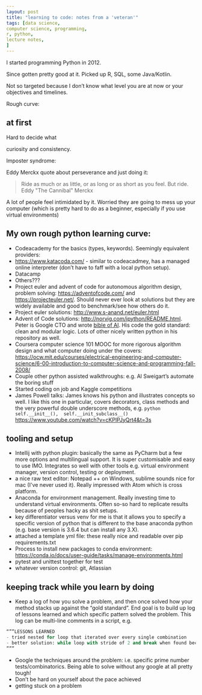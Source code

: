 ```yaml
---
layout: post
title: "learning to code: notes from a 'veteran'"
tags: [data science,
computer science, programming,
r, python,
lecture notes,
]
---
```


I started programming Python in 2012.

Since gotten pretty good at it. Picked up R, SQL, some Java/Kotlin.

Not so targeted because I don’t know what level you are at now or your objectives and timelines.

Rough curve:

## at first
Hard to decide what

curiosity and consistency.

Imposter syndrome:

 Eddy Merckx quote about perseverance and just doing it:
> Ride as much or as little, or as long or as short as you feel. But ride.
> Eddy "The Cannibal" Merckx

A lot of people feel intimidated by it.
Worried they are going to mess up your computer (which is pretty hard to do as a beginner, especially if you use virtual environments)


## My own rough python learning curve:
-	Codeacademy for the basics (types, keywords). Seemingly equivalent providers:
  - https://www.katacoda.com/ - similar to codeacadmey, has a managed online interpreter (don’t have to faff with a local python setup).
  - Datacamp
  - Others???
-	Project euler and advent of code for autonomous algorithm design, problem solving: https://adventofcode.com/ and https://projecteuler.net/. Should never ever look at solutions but they are widely available and good to benchmark/see how others do it.
  - Project euler solutions: http://www.s-anand.net/euler.html
  - Advent of Code solutions: http://norvig.com/ipython/README.html. Peter is Google CTO and wrote [bible of AI](). His code the gold standard: clean and modular logic. Lots of other nicely written python in his repository as well.
-	Coursera computer science 101 MOOC for more rigorous algorithm design and what computer doing under the covers: https://ocw.mit.edu/courses/electrical-engineering-and-computer-science/6-00-introduction-to-computer-science-and-programming-fall-2008/
-	Couple other python assisted walkthroughs: e.g. Al Sweigart’s automate the boring stuff
-	Started coding on job and Kaggle competitions
-	James Powell talks: James knows his python and illustrates concepts so well. I like this one in particular, covers decorators, class methods and the very powerful double underscore methods, e.g. ```python self.__init__(),  self.__init_subclass__()``` https://www.youtube.com/watch?v=cKPlPJyQrt4&t=3s


## tooling and setup
-	Intellij with python plugin: basically the same as PyCharm but a few more options and multilingual support. It is super customisable and easy to use IMO. Integrates so well with other tools e.g. virtual environment manager, version control, testing or deployment.
- a nice raw text editor: Notepad ++ on Windows, sublime sounds nice for mac (I've never used it). Really impressed with Atom which is cross platform.
-	Anaconda for environment management. Really investing time to understand virtual environments. Often so-so hard to replicate results because of peoples hacky as shit setups.
  - key differentiator versus venv for me is that it allows you to specify a specific version of python that is different to the base anaconda python (e.g. base version is 3.6.4 but can install any 3.X).
  - attached a template yml file: these really nice and readable over pip requirements.txt
  - Process to install new packages to conda environment: https://conda.io/docs/user-guide/tasks/manage-environments.html
-	pytest and unittest together for test
-	whatever version control: git, Atlassian

## keeping track while you learn by doing
-	Keep a log of how you solve a problem, and then once solved how your method stacks up against the “gold standard”. End goal is to build up log of lessons learned and which specific pattern solved the problem. This log can be multi-line comments in a script, e.g.

```python
“””LESSONS LEARNED
- tried nested for loop that iterated over every single combination
- better solution: while loop with stride of 2 and break when found because only need to consider odd numbers
”””
```

-	Google the techniques around the problem: i.e. specific prime number tests/combinatorics. Being able to solve without any google at all pretty tough!
-	Don’t be hard on yourself about the pace achieved
  - getting stuck on a problem
